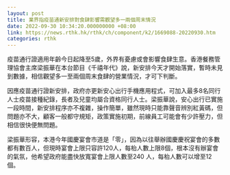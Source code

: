 ```yaml
---
layout: post
title: 業界指疫苗通新安排對食肆影響需觀望多一兩個周末情況
date: 2022-09-30 10:34:20.000000000 +08:00
link: https://news.rthk.hk/rthk/ch/component/k2/1669088-20220930.htm
categories: rthk
---
```


疫苗通行證適用年齡今日起降至5歲，外界有憂慮或會影響食肆生意。香港餐務管理協會主席梁振華在本台節目《千禧年代》說，新安排今天才開始落實，暫時未見到數據，相信觀望多一至兩個周末食肆的營業情況，才可下判斷。

因應疫苗通行證新安排，政府亦更新安心出行手機應用程式，可加入最多8名同行人士疫苗接種紀錄，長者及兒童均屬合資格同行人士。梁振華說，安心出行已實施一段時間，新安排程序亦不複雜，操作簡單，雖然現時只能靠聲音辨別紅黃碼，但問題亦不大，顧客一般都守規矩，政策實施初期，前線員工可能會有少許壓力，但相信很快便無問題。

梁振華形容，本港今年國慶宴會市道是「零」，因為以往舉辦國慶慶祝宴會的多數都有數百人，但現時宴會上限只容許120人，每枱人數上限8個，根本沒有辦宴會的氣氛，他希望政府能盡快放寬宴會上限人數至240 人，每枱人數可以增至12個。
